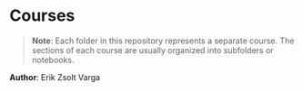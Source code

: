 # Courses

> **Note**: Each folder in this repository represents a separate course. The sections of each course are usually 
> organized into subfolders or notebooks.

**Author**: Erik Zsolt Varga